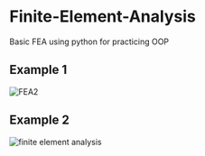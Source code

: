 # Finite-Element-Analysis
Basic FEA using python for practicing OOP
## Example 1
![FEA2](https://user-images.githubusercontent.com/107369174/177216743-45d1d776-2d2d-441c-b547-9a1cbcb44323.png)
## Example 2 
![finite element analysis](https://user-images.githubusercontent.com/107369174/177216763-d10f6abb-ae38-464f-9434-f371748365cc.png)
